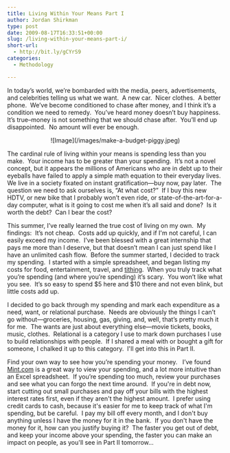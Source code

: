 ```yaml
---
title: Living Within Your Means Part I
author: Jordan Shirkman
type: post
date: 2009-08-17T16:33:51+00:00
slug: /living-within-your-means-part-i/
short-url:
  - http://bit.ly/gCYrS9
categories:
  - Methodology

---
```

In today’s world, we’re bombarded with the media, peers, advertisements, and celebrities telling us what we want.  A new car.  Nicer clothes.  A better phone.  We’ve become conditioned to chase after money, and I think it’s a condition we need to remedy.  You’ve heard money doesn’t buy happiness.  It’s true&#8211;money is not something that we should chase after.  You’ll end up disappointed.  No amount will ever be enough.

<p style="text-align:center;">
  ![Image](/images/make-a-budget-piggy.jpeg)
</p>

The cardinal rule of living within your means is spending less than you make.  Your income has to be greater than your spending.  It’s not a novel concept, but it appears the millions of Americans who are in debt up to their eyeballs have failed to apply a simple math equation to their everyday lives.  We live in a society fixated on instant gratification—buy now, pay later.  The question we need to ask ourselves is, “At what cost?”  If I buy this new HDTV, or new bike that I probably won’t even ride, or state-of-the-art-for-a-day computer, what is it going to cost me when it’s all said and done?  Is it worth the debt?  Can I bear the cost?

This summer, I’ve really learned the true cost of living on my own.  My findings:  It’s not cheap.  Costs add up quickly, and if I'm not careful, I can easily exceed my income.  I’ve been blessed with a great internship that pays me more than I deserve, but that doesn’t mean I can just spend like I have an unlimited cash flow.  Before the summer started, I decided to track my spending.  I started with a simple spreadsheet, and began listing my costs for food, entertainment, travel, and [tithing](http://www.cbn.com/spirituallife/cbnteachingsheets/Giving_And_Tithing.aspx).  When you truly track what you’re spending (and where you’re spending) it’s scary.  You won’t like what you see.  It’s so easy to spend $5 here and $10 there and not even blink, but little costs add up.

I decided to go back through my spending and mark each expenditure as a need, want, or relational purchase.  Needs are obviously the things I can’t go without—groceries, housing, gas, giving, and, well, that’s pretty much it for me.  The wants are just about everything else—movie tickets, books, music, clothes.  Relational is a category I use to mark down purchases I use to build relationships with people.  If I shared a meal with or bought a gift for someone, I chalked it up to this category.  I'll get into this in Part II.

Find your own way to see how you’re spending your money.   I’ve found [Mint.com](http://www.mint.com) is a great way to view your spending, and a lot more intuitive than an Excel spreadsheet.  If you’re spending too much, review your purchases and see what you can forgo the next time around.  If you're in debt now, start cutting out small purchases and pay off your bills with the highest interest rates first, even if they aren't the highest amount.  I prefer using credit cards to cash, because it's easier for me to keep track of what I'm spending, but be careful.  I pay my bill off every month, and I don't buy anything unless I have the money for it in the bank.  If you don't have the money for it, how can you justify buying it?  The faster you get out of debt, and keep your income above your spending, the faster you can make an impact on people, as you'll see in Part II tomorrow&#8230;

